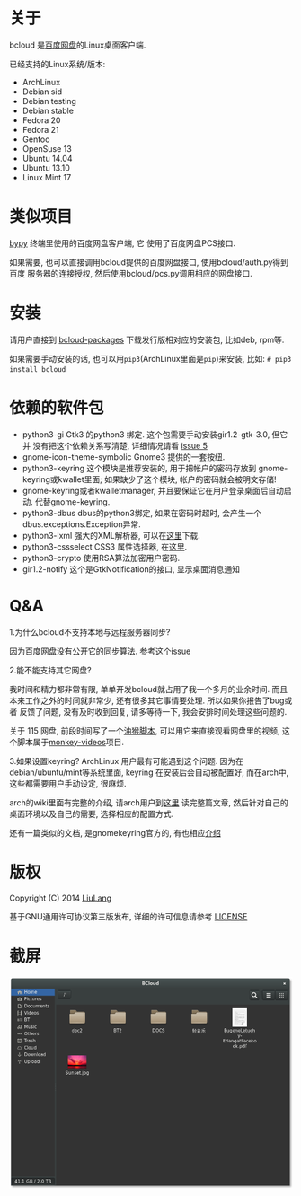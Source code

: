 关于
=====
bcloud 是[百度网盘](http://pan.baidu.com)的Linux桌面客户端.

已经支持的Linux系统/版本:

* ArchLinux
* Debian sid
* Debian testing
* Debian stable
* Fedora 20
* Fedora 21
* Gentoo
* OpenSuse 13
* Ubuntu 14.04
* Ubuntu 13.10
* Linux Mint 17

类似项目
=======
[bypy](https://github.com/houtianze/bypy) 终端里使用的百度网盘客户端, 它
使用了百度网盘PCS接口.

如果需要, 也可以直接调用bcloud提供的百度网盘接口, 使用bcloud/auth.py得到百度
服务器的连接授权, 然后使用bcloud/pcs.py调用相应的网盘接口.


安装
====
请用户直接到 [bcloud-packages](https://github.com/LiuLang/bcloud-packages)
下载发行版相对应的安装包, 比如deb, rpm等.

如果需要手动安装的话, 也可以用`pip3`(ArchLinux里面是`pip`)来安装,
比如: `# pip3 install bcloud`


依赖的软件包
===========

* python3-gi  Gtk3 的python3 绑定. 这个包需要手动安装gir1.2-gtk-3.0, 但它并
没有把这个依赖关系写清楚, 详细情况请看 [issue 5](https://github.com/LiuLang/bcloud/issues/5)
* gnome-icon-theme-symbolic Gnome3 提供的一套按纽.
* python3-keyring  这个模块是推荐安装的, 用于把帐户的密码存放到
gnome-keyring或kwallet里面; 如果缺少了这个模块, 帐户的密码就会被明文存储!
* gnome-keyring或者kwalletmanager, 并且要保证它在用户登录桌面后自动启动.
代替gnome-keyring.
* python3-dbus  dbus的python3绑定, 如果在密码时超时, 会产生一个dbus.exceptions.Exception异常.
* python3-lxml 强大的XML解析器, 可以在[这里](https://pypi.python.org/pypi/lxml)下载.
* python3-cssselect CSS3 属性选择器, 在[这里](https://pypi.python.org/pypi/cssselect).
* python3-crypto  使用RSA算法加密用户密码.
* gir1.2-notify 这个是GtkNotification的接口, 显示桌面消息通知

Q&A
===
1.为什么bcloud不支持本地与远程服务器同步?

因为百度网盘没有公开它的同步算法. 参考这个[issue](https://github.com/LiuLang/bcloud/issues/11)

2.能不能支持其它网盘?

我时间和精力都非常有限, 单单开发bcloud就占用了我一个多月的业余时间. 而且
本来工作之外的时间就非常少, 还有很多其它事情要处理. 所以如果你报告了bug或者
反馈了问题, 没有及时收到回复, 请多等待一下, 我会安排时间处理这些问题的.

关于 115 网盘, 前段时间写了一个[油猴脚本](https://github.com/LiuLang/monkey-videos/tree/master/115),
可以用它来直接观看网盘里的视频, 这个脚本属于[monkey-videos](https://github.com/LiuLang/monkey-videos)项目.

3.如果设置keyring?
ArchLinux 用户最有可能遇到这个问题. 因为在debian/ubuntu/mint等系统里面, keyring
在安装后会自动被配置好, 而在arch中, 这些都需要用户手动设定, 很麻烦.

arch的wiki里面有完整的介绍, 请arch用户到[这里](https://wiki.archlinux.org/index.php/GNOME_Keyring)
读完整篇文章, 然后针对自己的桌面环境以及自己的需要, 选择相应的配置方式.

还有一篇类似的文档, 是gnomekeyring官方的, 有也相应[介绍](https://wiki.gnome.org/action/show/Projects/GnomeKeyring?action=show&redirect=GnomeKeyring#Automatic_Unlocking)


版权
====
Copyright (C) 2014 [LiuLang](mailto:gsushzhsosgsu@gmail.com)

基于GNU通用许可协议第三版发布, 详细的许可信息请参考 [LICENSE](LICENSE)

截屏
====
![MainWindow](screenshots/bcloud.png)

